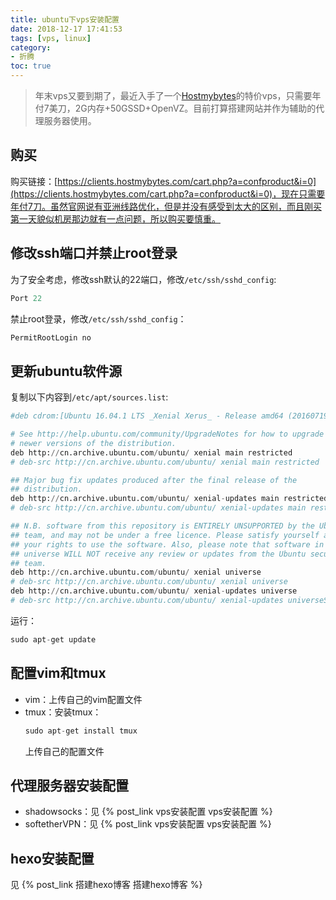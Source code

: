 ```yaml
---
title: ubuntu下vps安装配置
date: 2018-12-17 17:41:53
tags: [vps, linux]
category: 
- 折腾
toc: true
---
```

> 年末vps又要到期了，最近入手了一个[Hostmybytes](http://www.hostmybytes.com/)的特价vps，只需要年付7美刀，2G内存+50GSSD+OpenVZ。目前打算搭建网站并作为辅助的代理服务器使用。

## 购买
购买链接：[https://clients.hostmybytes.com/cart.php?a=confproduct&i=0](https://clients.hostmybytes.com/cart.php?a=confproduct&i=0)，现在只需要年付7刀。虽然官网说有亚洲线路优化，但是并没有感受到太大的区别，而且刚买第一天貌似机房那边就有一点问题，所以购买要慎重。

## 修改ssh端口并禁止root登录
为了安全考虑，修改ssh默认的22端口，修改`/etc/ssh/sshd_config`:
```python
Port 22
```
禁止root登录，修改`/etc/ssh/sshd_config`：
```python
PermitRootLogin no
```

## 更新ubuntu软件源
复制以下内容到`/etc/apt/sources.list`:
```python
#deb cdrom:[Ubuntu 16.04.1 LTS _Xenial Xerus_ - Release amd64 (20160719)]/ xenial main restricted

# See http://help.ubuntu.com/community/UpgradeNotes for how to upgrade to
# newer versions of the distribution.
deb http://cn.archive.ubuntu.com/ubuntu/ xenial main restricted
# deb-src http://cn.archive.ubuntu.com/ubuntu/ xenial main restricted

## Major bug fix updates produced after the final release of the
## distribution.
deb http://cn.archive.ubuntu.com/ubuntu/ xenial-updates main restricted
# deb-src http://cn.archive.ubuntu.com/ubuntu/ xenial-updates main restricted

## N.B. software from this repository is ENTIRELY UNSUPPORTED by the Ubuntu
## team, and may not be under a free licence. Please satisfy yourself as to
## your rights to use the software. Also, please note that software in
## universe WILL NOT receive any review or updates from the Ubuntu security
## team.
deb http://cn.archive.ubuntu.com/ubuntu/ xenial universe
# deb-src http://cn.archive.ubuntu.com/ubuntu/ xenial universe
deb http://cn.archive.ubuntu.com/ubuntu/ xenial-updates universe
# deb-src http://cn.archive.ubuntu.com/ubuntu/ xenial-updates universeS
```
运行：
```python
sudo apt-get update
```
## 配置vim和tmux
- vim：上传自己的vim配置文件
- tmux：安装tmux：
    ```python
    sudo apt-get install tmux
    ```
    上传自己的配置文件

## 代理服务器安装配置
- shadowsocks：见 {% post_link vps安装配置 vps安装配置 %}
- softetherVPN：见 {% post_link vps安装配置 vps安装配置 %}

## hexo安装配置
见 {% post_link 搭建hexo博客 搭建hexo博客 %} 